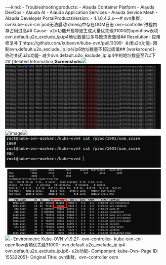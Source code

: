 ---kind:   - Troubleshootingproducts:    - Alauda Container Platform   - Alauda DevOps   - Alauda AI   - Alauda Application Services   - Alauda Service Mesh   - Alauda Developer PortalProductsVersion:   - 4.1.0,4.2.x---<!-- A type of document that involves encountering a fault, diag...it, performing root cause analysis, and providing solutions. --># ovn集群，ovnkube-ovn-cni pod无法启动 dmesg中存在OOM日志 ovn-controller进程内存占用过高## Cause- u2o功能开启导致生成大量优先级31000的openflow表项- ovn.default.u2o_exclude_ip.ip4地址数量过多导致流表激增## Resolution- 应用修复补丁https://github.com/kubeovn/kube-ovn/pull/3099- 关闭u2o功能- 限制ovn.default.u2o_exclude_ip.ip4/ip6地址数量不超过阈值## [workaround]- 临时关闭u2o功能- 减少ovn.default.u2o_exclude_ip.ip4中的地址数量至7以下## [Related Information]**Screenshots**![](https://jira.alauda.cn/secure/attachment/152131/152131_image-2023-07-27-18-56-11-223.png)![](assets/ovnji-qun-ovn-controller-oom/image2023-7-31_11-33-2.png)![image](https://user-images.githubusercontent.com/47097611/257427935-35560cb3-bf8b-4d0d-b2e5-fa6358ba8bae.png)![](https://user-images.githubusercontent.com/47097611/257429165-857be024-21f6-4dbc-a723-8a9842e523a5.png)![](assets/ovnji-qun-ovn-controller-oom/image2023-8-1_17-28-57.png)![](assets/ovnji-qun-ovn-controller-oom/image2023-8-1_17-30-57.png)[![](/s/e0e24z/8804/lgmmtf/5.2.7/_/download/resources/com.atlassian.confluence.plugins.confluence-view-file-macro:view-file-macro-resources/images/placeholder-medium-zip.png)](/download/attachments/155322051/u2o%20openflow%E6%B5%81%E8%A1%A8%E8%BF%87%E5%A4%9A.zip?version=1&modificationDate=1690774552000&api=v2)- Environment: Kube-OVN v1.9.27- ovn-controller- kube-ovn-cni- openflow表项优先级31000- ovn.default.u2o_exclude_ip.ip4- ovn.default.u2o_exclude_ip.ip6- u2o功能- Component: kube-Ovn- Page ID: 155322051- Original Title: ovn集群，ovn-controller oom